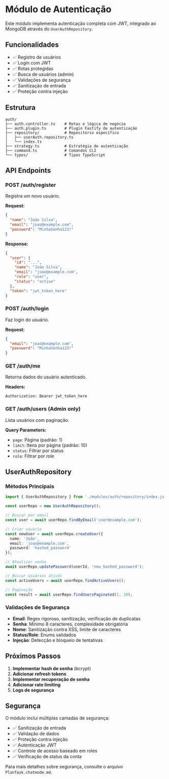 # Módulo de Autenticação

Este módulo implementa autenticação completa com JWT, integrado ao MongoDB através do `UserAuthRepository`.

## Funcionalidades

- ✅ Registro de usuários
- ✅ Login com JWT
- ✅ Rotas protegidas
- ✅ Busca de usuários (admin)
- ✅ Validações de segurança
- ✅ Sanitização de entrada
- ✅ Proteção contra injeção

## Estrutura

```
auth/
├── auth.controller.ts    # Rotas e lógica de negócio
├── auth.plugin.ts        # Plugin Fastify de autenticação
├── repository/           # Repositório específico
│   ├── userAuth.repository.ts
│   └── index.ts
├── strategy.ts           # Estratégia de autenticação
├── command.ts            # Comandos CLI
└── types/                # Tipos TypeScript
```

## API Endpoints

### POST /auth/register
Registra um novo usuário.

**Request:**
```json
{
  "name": "João Silva",
  "email": "joao@example.com",
  "password": "MinhaSenha123!"
}
```

**Response:**
```json
{
  "user": {
    "id": "...",
    "name": "João Silva",
    "email": "joao@example.com",
    "role": "user",
    "status": "active"
  },
  "token": "jwt_token_here"
}
```

### POST /auth/login
Faz login do usuário.

**Request:**
```json
{
  "email": "joao@example.com",
  "password": "MinhaSenha123!"
}
```

### GET /auth/me
Retorna dados do usuário autenticado.

**Headers:**
```
Authorization: Bearer jwt_token_here
```

### GET /auth/users (Admin only)
Lista usuários com paginação.

**Query Parameters:**
- `page`: Página (padrão: 1)
- `limit`: Itens por página (padrão: 10)
- `status`: Filtrar por status
- `role`: Filtrar por role

## UserAuthRepository

### Métodos Principais

```typescript
import { UserAuthRepository } from './modules/auth/repository/index.js';

const userRepo = new UserAuthRepository();

// Buscar por email
const user = await userRepo.findByEmail('user@example.com');

// Criar usuário
const newUser = await userRepo.createUser({
  name: 'João',
  email: 'joao@example.com',
  password: 'hashed_password'
});

// Atualizar senha
await userRepo.updatePassword(userId, 'new_hashed_password');

// Buscar usuários ativos
const activeUsers = await userRepo.findActiveUsers();

// Paginação
const result = await userRepo.findUsersPaginated(1, 10);
```

### Validações de Segurança

- **Email**: Regex rigoroso, sanitização, verificação de duplicatas
- **Senha**: Mínimo 8 caracteres, complexidade obrigatória
- **Nome**: Sanitização contra XSS, limite de caracteres
- **Status/Role**: Enums validados
- **Injeção**: Detecção e bloqueio de tentativas

## Próximos Passos

1. **Implementar hash de senha** (bcrypt)
2. **Adicionar refresh tokens**
3. **Implementar recuperação de senha**
4. **Adicionar rate limiting**
5. **Logs de segurança**

## Segurança

O módulo inclui múltiplas camadas de segurança:

- ✅ Sanitização de entrada
- ✅ Validação de dados
- ✅ Proteção contra injeção
- ✅ Autenticação JWT
- ✅ Controle de acesso baseado em roles
- ✅ Verificação de status da conta

Para mais detalhes sobre segurança, consulte o arquivo `PlanTask.chatmode.md`.